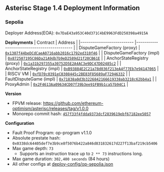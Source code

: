 ## Asterisc Stage 1.4 Deployment Information

### Sepolia

Deployer Address(EOA): `0x7DaE43a953C40d371C4bE9963FdD250398a4915A`

**Deployments**
| Contract                   | Address                                      |
|--------------------------- |--------------------------------------------- |
| DisputeGameFactory (proxy) | [`0x1307f44beDCdCaeA0716abb2016c1792ed310f46`](https://sepolia.etherscan.io/address/0x1307f44beDCdCaeA0716abb2016c1792ed310f46#code) |
| DisputeGameFactory (impl)  | [`0x872507195C86Da21A9db7b9eD2589d21f20CB61E`](https://sepolia.etherscan.io/address/0x872507195C86Da21A9db7b9eD2589d21f20CB61E#code) |
| AnchorStateRegistry (proxy) | [`0x1a31b297355a30752D5E2A4AC3e9DC47D02485c2`](https://sepolia.etherscan.io/address/0x1a31b297355a30752D5E2A4AC3e9DC47D02485c2#code) |
| AnchorStateRegistry (impl)  | [`0xB93884E2C21a78d036f213eA4f77Eb7e94147065`](https://sepolia.etherscan.io/address/0xB93884E2C21a78d036f213eA4f77Eb7e94147065#code) |
| RISCV VM                    | [`0xfD70c0391eC0308445c2BE83F85689aF72946332`](https://sepolia.etherscan.io/address/0xfD70c0391eC0308445c2BE83F85689aF72946332#code) |
| FaultDisputeGame (impl)    | [`0x71838a0d3b3226842166619338ab3218c62bb4a1`](https://sepolia.etherscan.io/address/0x71838a0d3b3226842166619338ab3218c62bb4a1#code) |
| ProxyAdmin    | [`0x2F4613Aa09634CD07f39b3ee91FB9b1ca57b94C1`](https://sepolia.etherscan.io/address/0x2F4613Aa09634CD07f39b3ee91FB9b1ca57b94C1#code) |

**Version**
- FPVM release: https://github.com/ethereum-optimism/asterisc/releases/tag/v1.0.0
- Monorepo commit hash: [`457f33f4fdda9373dcf2839619ebf67182ee5057`](https://github.com/ethereum-optimism/optimism/tree/457f33f4fdda9373dcf2839619ebf67182ee5057)

**Configuration**
- Fault Proof Program: op-program v1.1.0
- Absolute prestate hash:  `0x0338dc64405def7e3b9ce8f5076b422a846d831832617d227f13baf219cb5406`
- Max game depth: `73`
    - Supports an instruction trace up to `2 ** 73` instructions long.
- Max game duration: `302,400 seconds` (84 hours)
- All other configs at [deploy-config/op-sepolia.json](deploy-config/op-sepolia.json)
